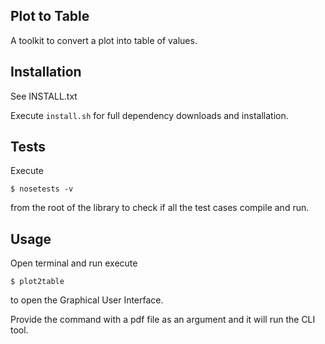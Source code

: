 Plot to Table
-------------

A toolkit to convert a plot into table of values.


Installation
------------

See INSTALL.txt

Execute `install.sh` for full dependency downloads and installation.

Tests
-----

Execute

```
$ nosetests -v
```

from the root of the library to check if all the test cases compile and run.

Usage
-----

Open terminal and run execute

```
$ plot2table
```

to open the Graphical User Interface.

Provide the command with a pdf file as an argument and it will run the CLI tool.
